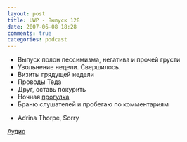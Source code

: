 ```yaml
---
layout: post
title: UWP - Выпуск 128
date: 2007-06-08 18:28
comments: true
categories: podcast
---
```


- Выпуск полон пессимизма, негатива и прочей грусти
- Увольнение недели. Свершилось.
- Визиты грядущей недели
- Проводы Теда
- Друг, оставь покурить
- Ночная [прогулка](http://picasaweb.google.com/umputun/bfVfeB)
- Браню слушателей и пробегаю по комментариям


* Adrina Thorpe, Sorry


[Аудио](https://podcast.umputun.com/media/ump_podcast128.mp3)
<audio src="https://podcast.umputun.com/media/ump_podcast128.mp3" preload="none">
